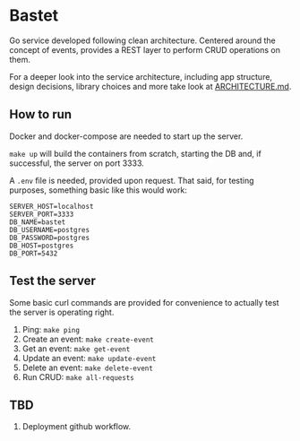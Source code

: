 # Bastet
Go service developed following clean architecture. Centered around the concept of events, provides a REST layer to perform CRUD operations on them.

For a deeper look into the service architecture, including app structure, design decisions, library choices and more take look at [ARCHITECTURE.md](ARCHITECTURE.md).

## How to run
Docker and docker-compose are needed to start up the server.

`make up` will build the containers from scratch, starting the DB and, if successful, the server on port 3333.

A `.env` file is needed, provided upon request. That said, for testing purposes, something basic like this would work:

```
SERVER_HOST=localhost
SERVER_PORT=3333
DB_NAME=bastet
DB_USERNAME=postgres
DB_PASSWORD=postgres
DB_HOST=postgres
DB_PORT=5432
```

## Test the server
Some basic curl commands are provided for convenience to actually test the server is operating right.

1. Ping: `make ping`
2. Create an event: `make create-event`
3. Get an event: `make get-event`
4. Update an event: `make update-event`
5. Delete an event: `make delete-event`
6. Run CRUD: `make all-requests`


## TBD
1. Deployment github workflow.
